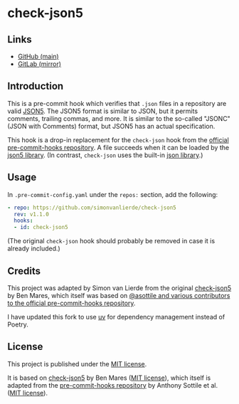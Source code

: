 # check-json5

## Links

- [GitHub (main)](https://github.com/simonvanlierde/check-json5)
- [GitLab (mirror)](https://gitlab.com/simonvanlierde/check-json5)

## Introduction

This is a pre-commit hook which verifies that `.json` files in a repository are valid [JSON5](https://json5.org/). The JSON5 format is similar to JSON, but it permits comments, trailing commas, and more. It is similar to the so-called "JSONC" (JSON with Comments) format, but JSON5 has an actual specification.

This hook is a drop-in replacement for the `check-json` hook from the [official pre-commit-hooks repository](https://pre-commit.com/hooks.html). A file succeeds when it can be loaded by the [json5 library](https://pypi.org/project/json5/). (In contrast, `check-json` uses the built-in [json library](https://docs.python.org/3/library/json.html).)

## Usage

In `.pre-commit-config.yaml` under the `repos:` section, add the following:

```yaml
- repo: https://github.com/simonvanlierde/check-json5
  rev: v1.1.0
  hooks:
  - id: check-json5
```

(The original `check-json` hook should probably be removed in case it is already included.)

## Credits

This project was adapted by Simon van Lierde from the original [check-json5](https://gitlab.com/bmares/check-json5) by Ben Mares, which itself was based on [@asottile and various contributors to the official pre-commit-hooks repository](https://github.com/pre-commit/pre-commit-hooks/commits/master/pre_commit_hooks/check_json.py).

I have updated this fork to use [uv](https://github.com/astral-sh/uv) for dependency management instead of Poetry.

## License

This project is published under the [MIT license](LICENSE).

It is based on [check-json5](https://gitlab.com/bmares/check-json5) by Ben Mares ([MIT license](https://gitlab.com/bmares/check-json5/-/blob/main/LICENSE)), which itself is adapted from the [pre-commit-hooks repository](https://github.com/pre-commit/pre-commit-hooks) by Anthony Sottile et al. ([MIT license](https://github.com/pre-commit/pre-commit-hooks/blob/main/LICENSE)).
